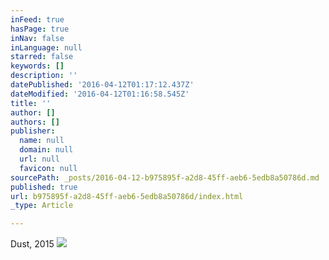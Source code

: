 ```yaml
---
inFeed: true
hasPage: true
inNav: false
inLanguage: null
starred: false
keywords: []
description: ''
datePublished: '2016-04-12T01:17:12.437Z'
dateModified: '2016-04-12T01:16:58.545Z'
title: ''
author: []
authors: []
publisher:
  name: null
  domain: null
  url: null
  favicon: null
sourcePath: _posts/2016-04-12-b975895f-a2d8-45ff-aeb6-5edb8a50786d.md
published: true
url: b975895f-a2d8-45ff-aeb6-5edb8a50786d/index.html
_type: Article

---
```

Dust, 2015
![](https://the-grid-user-content.s3-us-west-2.amazonaws.com/1f5aa4d7-0bb9-46b9-a61f-48fa177de28a.jpg)